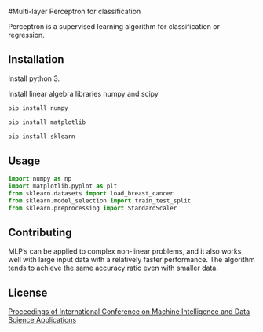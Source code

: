 
#Multi-layer	Perceptron for	classification

Perceptron is	 a	 supervised	 learning	 algorithm	 for	 classification or	 regression. 


## Installation

Install python 3.

Install linear algebra libraries numpy and scipy

```bash
pip install numpy

```
```bash
pip install matplotlib

``` 

```bash
pip install sklearn


```  
## Usage

```python
import numpy as np
import matplotlib.pyplot as plt
from sklearn.datasets import load_breast_cancer
from sklearn.model_selection import train_test_split
from sklearn.preprocessing import StandardScaler

```

## Contributing

MLP’s can be applied to complex non-linear problems, and it also works well with large input data with a relatively faster performance. The algorithm tends to achieve the same accuracy ratio even with smaller data.

## License

[Proceedings of International Conference on Machine Intelligence and Data Science Applications](https://www.google.com.sa/books/edition/Proceedings_of_International_Conference/PzItEAAAQBAJ?hl=ar&gbpv=0)